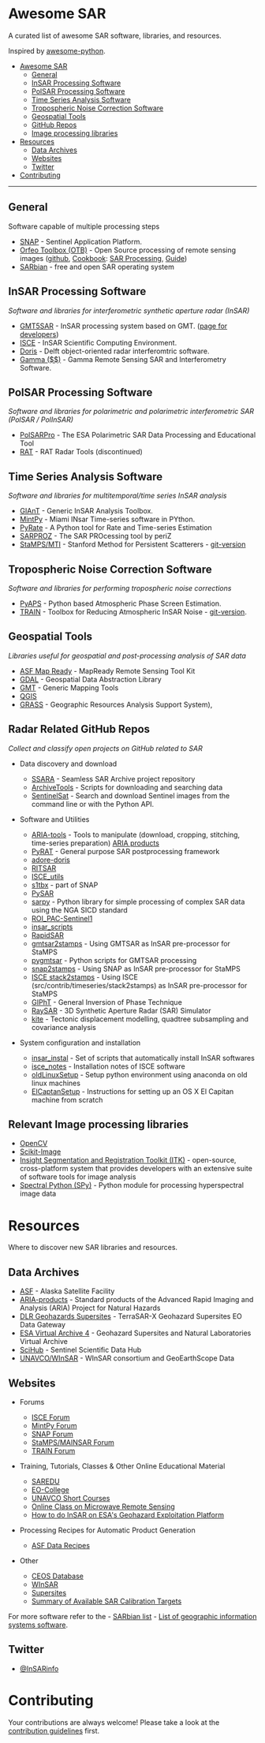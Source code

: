 # Awesome SAR 

A curated list of awesome SAR software, libraries, and resources.

Inspired by [awesome-python](https://github.com/vinta/awesome-python).

- [Awesome SAR](#awesome-sar)
    - [General](#general)
    - [InSAR Processing Software](#insar-processing-software)
    - [PolSAR Processing Software](#polsar-processing-software)
    - [Time Series Analysis Software](#time-series-analysis-software)
    - [Tropospheric Noise Correction Software](#tropospheric-noise-correction-software)
    - [Geospatial Tools](#geospatial-tools)
    - [GitHub Repos](#radar-related-github-repos)
    - [Image processing libraries](#relevant-image-processing-libraries)
- [Resources](#resources)
    - [Data Archives](#data-archives)
    - [Websites](#websites)
    - [Twitter](#twitter)
- [Contributing](#contributing)

- - -
    
## General
Software capable of multiple processing steps

* [SNAP](http://step.esa.int/main/toolboxes/snap/) - Sentinel Application Platform.
* [Orfeo Toolbox (OTB)](https://www.orfeo-toolbox.org/) - Open Source processing of remote sensing images ([github](https://github.com/orfeotoolbox/OTB), [Cookbook](https://www.orfeo-toolbox.org/CookBook/recipes/sarprocessing.html): [SAR Processing](https://www.orfeo-toolbox.org/CookBook/recipes/sarprocessing.html), [Guide](http://orfeo-toolbox.org/SoftwareGuide/))
* [SARbian](https://eo-college.org/sarbian/) - free and open SAR operating system 

## InSAR Processing Software

*Software and libraries for interferometric synthetic aperture radar (InSAR)*

* [GMT5SAR](https://topex.ucsd.edu/gmtsar/) - InSAR processing system based on GMT. ([page for developers](http://gmt.soest.hawaii.edu/projects/gmt5sar))
* [ISCE](http://winsar.unavco.org/software/isce) - InSAR Scientific Computing Environment.
* [Doris](http://doris.tudelft.nl/) - Delft object-oriented radar interferomtric software.
* [Gamma ($$)](http://www.gamma-rs.ch/no_cache/software.html) - Gamma Remote Sensing SAR and Interferometry Software.

## PolSAR Processing Software

*Software and libraries for polarimetric and polarimetric interferometric SAR (PolSAR / PolInSAR)*

* [PolSARPro](https://earth.esa.int/web/polsarpro) - The ESA Polarimetric SAR Data Processing and Educational Tool
* [RAT](https://rat.radartools.org) - RAT Radar Tools (discontinued)

## Time Series Analysis Software

*Software and libraries for multitemporal/time series InSAR analysis*

* [GIAnT](http://earthdef.caltech.edu/projects/giant/wiki) - Generic InSAR Analysis Toolbox.
* [MintPy](https://github.com/insarlab/MintPy) - Miami INsar Time-series software in PYthon.
* [PyRate](https://github.com/GeoscienceAustralia/PyRate) - A Python tool for Rate and Time-series Estimation
* [SARPROZ](http://www.sarproz.com/) - The SAR PROcessing tool by periZ 
* [StaMPS/MTI](http://homepages.see.leeds.ac.uk/~earahoo/stamps/) - Stanford Method for Persistent Scatterers - [git-version](https://github.com/dbekaert/stamps)

## Tropospheric Noise Correction Software

*Software and libraries for performing tropospheric noise corrections*

* [PyAPS](http://earthdef.caltech.edu/projects/pyaps/wiki) - Python based Atmospheric Phase Screen Estimation.
* [TRAIN](http://www.davidbekaert.com/#links) - Toolbox for Reducing Atmospheric InSAR Noise - [git-version](https://github.com/dbekaert/TRAIN).


## Geospatial Tools

*Libraries useful for geospatial and post-processing analysis of SAR data*

* [ASF Map Ready](https://github.com/asfadmin/ASF_MapReady) - MapReady Remote Sensing Tool Kit
* [GDAL](https://github.com/OSGeo/gdal) - Geospatial Data Abstraction Library
* [GMT](http://gmt.soest.hawaii.edu/projects/gmt) - Generic Mapping Tools
* [QGIS](https://www.qgis.org/)
* [GRASS](https://grass.osgeo.org/) - Geographic Resources Analysis Support System),

## Radar Related GitHub Repos

*Collect and classify open projects on GitHub related to SAR*

* Data discovery and download
    * [SSARA](https://github.com/bakerunavco/SSARA) - Seamless SAR Archive project repository
    * [ArchiveTools](https://github.com/bakerunavco/Archive-Tools) - Scripts for downloading and searching data
    * [SentinelSat](https://github.com/ibamacsr/sentinelsat) - Search and download Sentinel images from the command line or with the Python API.

* Software and Utilities
    * [ARIA-tools](https://github.com/aria-tools) - Tools to manipulate (download, cropping, stitching, time-series preparation) [ARIA products](http://aria-products.jpl.nasa.gov/)
    * [PyRAT](https://github.com/birgander2/PyRAT) - General purpose SAR postprocessing framework
    * [adore-doris](https://github.com/bosmanoglu/adore-doris)
    * [RITSAR](https://github.com/dm6718/RITSAR)
    * [ISCE_utils](https://github.com/EJFielding/ISCE_utils)
    * [s1tbx](https://github.com/senbox-org/s1tbx) - part of SNAP
    * [PySAR](https://github.com/bminchew/PySAR)
    * [sarpy](https://github.com/ngageoint/sarpy) - Python library for simple processing of complex SAR data using the NGA SICD standard
    * [ROI_PAC-Sentinel1](https://github.com/RaphaelGrandin/ROI_PAC-Sentinel1)
    * [insar_scripts](https://github.com/scottyhq/insar_scripts)
    * [RapidSAR](https://github.com/KarstenSpaans/RapidSAR) 
    * [gmtsar2stamps](https://github.com/xitong123/gmtsar2stamps) - Using GMTSAR as InSAR pre-processor for StaMPS
    * [pygmtsar](https://github.com/bakerunavco/pygmtsar) - Python scripts for GMTSAR processing
    * [snap2stamps](https://github.com/mdelgadoblasco/snap2stamps) - Using SNAP as InSAR pre-processor for StaMPS
    * [ISCE stack2stamps](http://winsar.unavco.org/software/isce) - Using ISCE (src/contrib/timeseries/stack2stamps) as InSAR pre-processor for StaMPS
    * [GIPhT](https://github.com/feigl/gipht) - General Inversion of Phase Technique
    * [RaySAR](https://github.com/StefanJAuer/RaySAR) - 3D Synthetic Aperture Radar (SAR) Simulator
    * [kite](https://github.com/pyrocko/kite) - Tectonic displacement modelling, quadtree subsampling and covariance analysis

* System configuration and installation
    * [insar_instal](https://github.com/mgovorcin/insar_inst) - Set of scripts that automatically install InSAR softwares
    * [isce_notes](https://github.com/scottyhq/isce_notes) - Installation notes of ISCE software
    * [oldLinuxSetup](https://github.com/piyushrpt/oldLinuxSetup) - Setup python environment using anaconda on old linux machines
    * [ElCaptanSetup](https://github.com/piyushrpt/ElCapitanSetup) - Instructions for setting up an OS X El Capitan machine from scratch

## Relevant Image processing libraries

* [OpenCV](http://opencv.org/)
* [Scikit-Image](http://scikit-image.org/)
* [Insight Segmentation and Registration Toolkit (ITK)](https://itk.org/) - open-source, cross-platform system that provides developers with an extensive suite of software tools for image analysis 
* [Spectral Python (SPy)](https://www.spectralpython.net/index.html) - Python module for processing hyperspectral image data


# Resources

Where to discover new SAR libraries and resources.

## Data Archives
* [ASF](https://www.asf.alaska.edu/) - Alaska Satellite Facility
* [ARIA-products](http://aria-products.jpl.nasa.gov/) - Standard products of the Advanced Rapid Imaging and Analysis (ARIA) Project for Natural Hazards
* [DLR Geohazards Supersites](https://supersites.eoc.dlr.de/) - TerraSAR-X Geohazard Supersites EO Data Gateway
* [ESA Virtual Archive 4](http://eo-virtual-archive4.esa.int/) - Geohazard Supersites and Natural Laboratories Virtual Archive
* [SciHub](https://scihub.copernicus.eu/) - Sentinel Scientific Data Hub
* [UNAVCO/WInSAR](http://www.unavco.org/data/imaging/sar) - WInSAR consortium and GeoEarthScope Data

## Websites

* Forums 
    * [ISCE Forum](http://earthdef.caltech.edu/projects/isce_forum/boards)
    * [MintPy Forum](https://groups.google.com/forum/#!forum/mintpy)
    * [SNAP Forum](http://forum.step.esa.int)
    * [StaMPS/MAINSAR Forum](https://groups.google.com/forum/#!forum/mainsar)
    * [TRAIN Forum](https://groups.google.com/forum/#!forum/TRAIN_support)

* Training, Tutorials, Classes & Other Online Educational Material
    * [SAREDU](https://saredu.dlr.de/)
    * [EO-College](https://eo-college.org/landingpage)
    * [UNAVCO Short Courses](http://www.unavco.org/education/advancing-geodetic-skills/short-courses/2016/2016.html)
    * [Online Class on Microwave Remote Sensing](https://radar.community.uaf.edu/)
    * [How to do InSAR on ESA's Geohazard Exploitation Platform](http://www.video.ethz.ch/events/2017/esa.html)

* Processing Recipes for Automatic Product Generation 
    * [ASF Data Recipes](https://www.asf.alaska.edu/data-tools/data-recipes/)

* Other 
    * [CEOS Database](http://database.eohandbook.com/)
    * [WInSAR](http://winsar.unavco.org)
    * [Supersites](http://supersites.earthobservations.org/)
    * [Summary of Available SAR Calibration Targets](http://sarcv.ceos.org/targets/)

For more software refer to the 
    - [SARbian list](https://eo-college.org/sarbian/)
    - [List of geographic information systems software](https://www.wikiwand.com/en/List_of_geographic_information_systems_software).

## Twitter

* [@InSARinfo](https://twitter.com/insarinfo)


# Contributing

Your contributions are always welcome! Please take a look at the [contribution guidelines](https://github.com/RadarCode/awesome-sar/blob/master/CONTRIBUTING.md) first.
